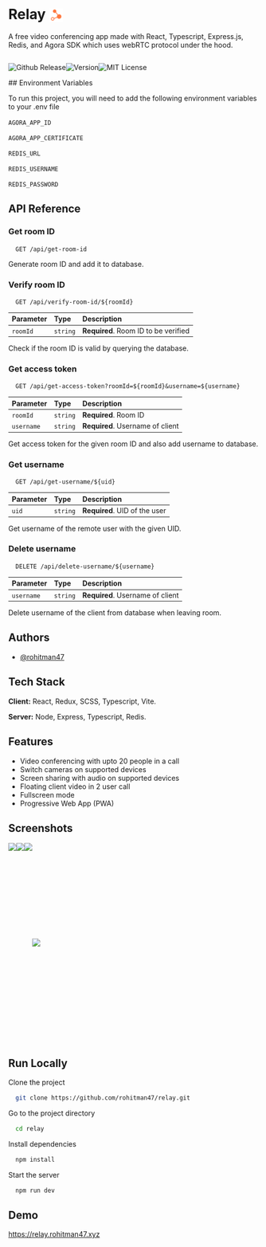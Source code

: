 # Relay <img src="./client/src/public/relay-256x256.png" style="height:1em; transform:translateY(20%)"/>

A free video conferencing app made with React, Typescript, Express.js, Redis, and Agora SDK which uses webRTC protocol under the hood.

<div style="display:flex;">

![Github Release](https://img.shields.io/github/v/release/rohitman47/relay?style=for-the-badge)

![Version](https://img.shields.io/github/package-json/v/rohitman47/relay?color=gre&style=for-the-badge)

![MIT License](https://img.shields.io/github/license/rohitman47/relay?style=for-the-badge)

</div>
## Environment Variables

To run this project, you will need to add the following environment variables to your .env file

`AGORA_APP_ID`

`AGORA_APP_CERTIFICATE`

`REDIS_URL`

`REDIS_USERNAME`

`REDIS_PASSWORD`

## API Reference

### Get room ID

```http
  GET /api/get-room-id
```

Generate room ID and add it to database.

### Verify room ID

```http
  GET /api/verify-room-id/${roomId}
```

| Parameter | Type     | Description                          |
| :-------- | :------- | :----------------------------------- |
| `roomId`  | `string` | **Required**. Room ID to be verified |

Check if the room ID is valid by querying the database.

### Get access token

```http
  GET /api/get-access-token?roomId=${roomId}&username=${username}
```

| Parameter  | Type     | Description                      |
| :--------- | :------- | :------------------------------- |
| `roomId`   | `string` | **Required**. Room ID            |
| `username` | `string` | **Required**. Username of client |

Get access token for the given room ID and also add username to database.

### Get username

```http
  GET /api/get-username/${uid}
```

| Parameter | Type     | Description                   |
| :-------- | :------- | :---------------------------- |
| `uid`     | `string` | **Required**. UID of the user |

Get username of the remote user with the given UID.

### Delete username

```http
  DELETE /api/delete-username/${username}
```

| Parameter  | Type     | Description                      |
| :--------- | :------- | :------------------------------- |
| `username` | `string` | **Required**. Username of client |

Delete username of the client from database when leaving room.

## Authors

- [@rohitman47](https://www.github.com/rohitman47)

## Tech Stack

**Client:** React, Redux, SCSS, Typescript, Vite.

**Server:** Node, Express, Typescript, Redis.

## Features

- Video conferencing with upto 20 people in a call
- Switch cameras on supported devices
- Screen sharing with audio on supported devices
- Floating client video in 2 user call
- Fullscreen mode
- Progressive Web App (PWA)

## Screenshots

<div style="display:flex; align-items:center;">

<img src="https://i.postimg.cc/nz2YWB8f/Screenshot-2022-09-15-18-36-52-365-com-android-chrome.jpg" height="400"/>
<img src="https://i.postimg.cc/SNJ7ZnDH/Screenshot-2022-09-15-18-37-19-847-com-android-chrome.jpg" height="400"/>
<img src="https://i.postimg.cc/XqhFMgQm/Screenshot-2022-09-15-18-42-12-256-com-android-chrome.jpg" height="400"/>
<img src="https://i.postimg.cc/t4HcL073/Screenshot-2022-09-15-184904.png" width="800"/>

</div>

## Run Locally

Clone the project

```bash
  git clone https://github.com/rohitman47/relay.git
```

Go to the project directory

```bash
  cd relay
```

Install dependencies

```bash
  npm install
```

Start the server

```bash
  npm run dev
```

## Demo

<https://relay.rohitman47.xyz>
